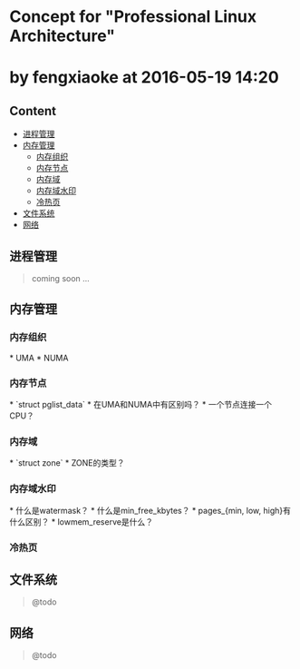 # Concept for "Professional Linux Architecture"
# by fengxiaoke at 2016-05-19 14:20

## Content
* [进程管理](#process)
* [内存管理](#memory)
    * [内存组织](#memory_modle)
    * [内存节点](#pglist_data)
    * [内存域](#zone)
    * [内存域水印](#watermask)
    * [冷热页](#hot_cold_page)
* [文件系统](#file)
* [网络](#network)

<h2 id="process">进程管理</h2>

> coming soon ...

<h2 id="memory">内存管理</h2>

<h3 id="memory_modle">内存组织</h3>
* UMA
* NUMA

<h3 id="pglist_data">内存节点</h3>
* `struct pglist_data`
* 在UMA和NUMA中有区别吗？
* 一个节点连接一个CPU？

<h3 id="zone">内存域</h3>
* `struct zone`
* ZONE的类型？

<h3 id="watermask">内存域水印</h3>
* 什么是watermask？
* 什么是min_free_kbytes？
* pages_{min, low, high}有什么区别？
* lowmem_reserve是什么？

<h3 id="hot_cold_page">冷热页</h3>

<h2 id="file">文件系统</h2>

> @todo

<h2 id="network">网络</h2>

> @todo


